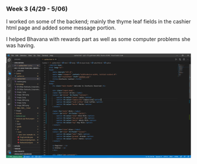 ### Week 3 (4/29 - 5/06)

I worked on some of the backend; mainly the thyme leaf fields in the cashier html page and added some message portion. 


I helped Bhavana with rewards part as well as some computer problems she was having. 

![](images/cashier.PNG)


